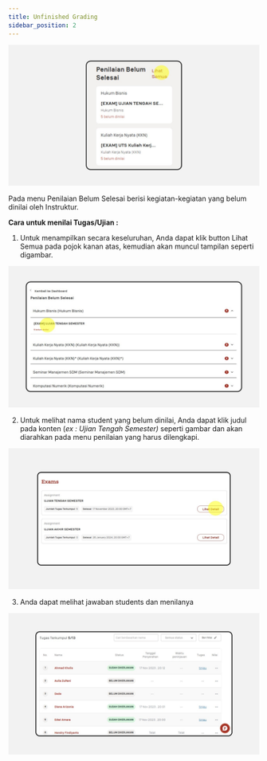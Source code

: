 ```yaml
---
title: Unfinished Grading
sidebar_position: 2
---
```

![](/img/ug-1.jpg)

Pada menu Penilaian Belum Selesai berisi kegiatan-kegiatan yang belum dinilai
oleh Instruktur.

**Cara untuk menilai Tugas/Ujian :**

1. Untuk menampilkan secara keseluruhan, Anda dapat klik button Lihat Semua pada pojok kanan atas, kemudian akan muncul tampilan seperti digambar.

![](/img/ug-2.jpg)

2. Untuk melihat nama student yang belum dinilai, Anda dapat klik judul pada konten (*ex : Ujian Tengah Semester)* seperti gambar dan akan diarahkan pada menu penilaian yang harus dilengkapi.

![](/img/ug-3.jpg)

3. Anda dapat melihat jawaban students dan menilanya

![](/img/degree-lecture-penilaian-belum-selesai-6.jpg)
